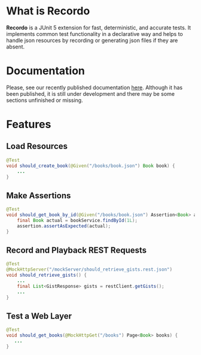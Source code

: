# What is Recordo


**Recordo** is a JUnit 5 extension for fast, deterministic, and accurate tests. It implements common test functionality in a declarative way and helps to handle json resources by recording or generating json files if they are absent.

# Documentation

Please, see our recently published documentation [here](https://www.cariochi.com). Although it has been published, it is still under development and there may be some sections unfinished or missing.

# Features 

## Load Resources 

```java
@Test
void should_create_book(@Given("/books/book.json") Book book) {
    ...
}
```

## Make Assertions

```java
@Test
void should_get_book_by_id(@Given("/books/book.json") Assertion<Book> assertion) {
    final Book actual = bookService.findById(1L);
    assertion.assertAsExpected(actual);
}
```

## Record and Playback  REST Requests

```java
@Test
@MockHttpServer("/mockServer/should_retrieve_gists.rest.json")
void should_retrieve_gists() {
    ...
    final List<GistResponse> gists = restClient.getGists();
    ...
}
```

## Test a Web Layer  

```java
@Test
void should_get_books(@MockHttpGet("/books") Page<Book> books) {
   ...
}
```

